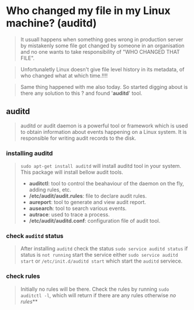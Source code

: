 # Who changed my file in my Linux machine? (auditd)

> It usuall happens when something goes wrong in production server by mistakenly some file got changed by someone in an organisation and no one wants to take responsibility of "WHO CHANGED THAT FILE". 

> Unfortunaletly Linux doesn't give file level history in its metadata, of who changed what at which time.!!!!

> Same thing happened with me also today. So started digging about is there any solution to this ? and found '**auditd**' tool.

## auditd
> auditd or audit daemon is a powerful tool or framework which is used to obtain information about events happening on a Linux system. It is responsible for writing audit records to the disk.
 
### installing auditd
> `sudo apt-get install auditd` will install auditd tool in your system.
> This package will install bellow audit tools.
>* **auditctl**: tool to control the beahaviour of the daemon on the fly, adding rules, etc.
>* **/etc/audit/audit.rules**: file to declare audit rules.
>* **aureport**: tool to generate and view audit report.
>* **ausearch**: tool to search various events.
>* **autrace**: used to trace a process.
>* **/etc/audit/auditd.conf**: configuration file of audit tool.

### check `auditd` status
> After installing `auditd` check the status `sudo service auditd status` if status is `not running` start the service either `sudo service auditd start` or `/etc/init.d/auditd start` which start the `auditd` serviece.

### check rules
> Initially no rules will be there. Check the rules by running `sudo auditctl -l`, which will return if there are any rules otherwise *no rules***
